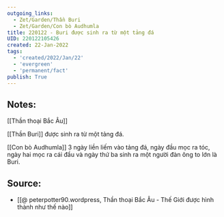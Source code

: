 ```yaml
---
outgoing_links:
  - Zet/Garden/Thần Buri
  - Zet/Garden/Con bò Audhumla
title: 220122 - Buri được sinh ra từ một tảng đá
UID: 220122105426
created: 22-Jan-2022
tags:
  - 'created/2022/Jan/22'
  - 'evergreen'
  - 'permanent/fact'
publish: True
---
```

## Notes:
[[Thần thoại Bắc Âu]]

[[Thần Buri]] được sinh ra từ một tảng đá.

[[Con bò Audhumla]] 3 ngày liền liếm vào tảng đá, ngày đầu mọc ra tóc, ngày hai mọc ra cái đầu và ngày thứ ba sinh ra một người đàn ông to lớn là Buri.

## Source:
- [[@ peterpotter90.wordpress, Thần thoại Bắc Âu - Thế Giới được hình thành như thế nào]]


